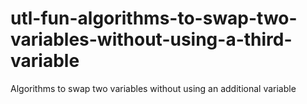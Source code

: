 # utl-fun-algorithms-to-swap-two-variables-without-using-a-third-variable
Algorithms to swap two variables without using an additional variable 
